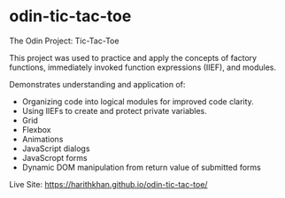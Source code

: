 # odin-tic-tac-toe
The Odin Project: Tic-Tac-Toe

This project was used to practice and apply the concepts of factory functions, immediately
invoked function expressions (IIEF), and modules. 

Demonstrates understanding and application of:

- Organizing code into logical modules for improved code clarity.
- Using IIEFs to create and protect private variables.
- Grid
- Flexbox
- Animations
- JavaScript dialogs
- JavaScropt forms
- Dynamic DOM manipulation from return value of submitted forms

Live Site: https://harithkhan.github.io/odin-tic-tac-toe/